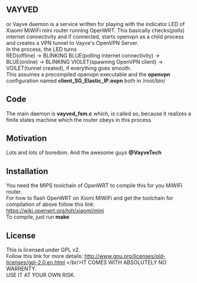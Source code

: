 ## VAYVED
or Vayve daemon is a service written for playing with the indicator LED of Xiaomi MiWiFi mini router running OpenWRT.
This basically checks(polls) internet connectivity and if connected, starts openvpn as a child process and creates a VPN tunnel to Vayve's OpenVPN Server.
<br/>
In the process, the LED turns </br>
RED(offline) -> BLINKING BLUE(polling internet connectivity) -> BLUE(online) -> BLINKING VIOLET(spawning OpenVPN client) -> VOILET(tunnel created), if everything goes smooth.
<br/>
This assumes a precompiled openvpn executable and the <b>openvpn</b> configuration named <b>client_SG_Elastic_IP.ovpn</b> both in /root/bin/


## Code
The main daemon is <b>vayved_fsm.c</b> which, is called so, because it realizes a finite states machine which the router obeys in this process.

## Motivation
Lots and lots of boredom. And the awesome guys <b>@VayveTech</b>

## Installation
You need the MIPS toolchain of OpenWRT to compile this for you MiWiFi router.<br/>
For how to flash OpenWRT on Xiomi MiWiFi and get the toolchain for compilation of above follow this link:
https://wiki.openwrt.org/toh/xiaomi/mini
<br/> To compile, just run  <b>make</b>


## License
This is licensed under GPL v2.<br/> 
Follow this link for more details: http://www.gnu.org/licenses/old-licenses/gpl-2.0.en.html
</br/>IT COMES WITH ABSOLUTELY NO WARRENTY. <br/>
USE IT AT YOUR OWN RISK.
